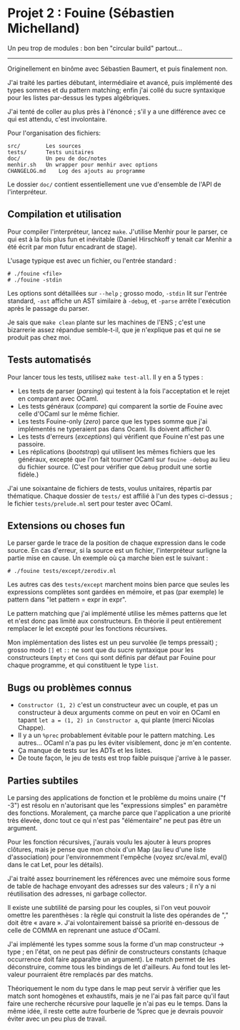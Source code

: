 # Projet 2 : Fouine (Sébastien Michelland)

Un peu trop de modules : bon ben "circular build" partout...

---

Originellement en binôme avec Sébastien Baumert, et puis finalement non.

J'ai traité les parties débutant, intermédiaire et avancé, puis implémenté des
types sommes et du pattern matching; enfin j'ai collé du sucre syntaxique pour
les listes par-dessus les types algébriques.

J'ai tenté de coller au plus près à l'énoncé ; s'il y a une différence avec ce
qui est attendu, c'est involontaire.

Pour l'organisation des fichiers:

	src/		Les sources
	tests/		Tests unitaires
	doc/		Un peu de doc/notes
	menhir.sh	Un wrapper pour menhir avec options
	CHANGELOG.md	Log des ajouts au programme

Le dossier `doc/` contient essentiellement une vue d'ensemble de l'API de
l'interpréteur.

## Compilation et utilisation

Pour compiler l'interpréteur, lancez `make`. J'utilise Menhir pour le parser,
ce qui est à la fois plus fun et inévitable (Daniel Hirschkoff y tenait car
Menhir a été écrit par mon futur encadrant de stage).

L'usage typique est avec un fichier, ou l'entrée standard :

	# ./fouine <file>
	# ./fouine -stdin

Les options sont détaillées sur `--help` ; grosso modo, `-stdin` lit sur
l'entrée standard, `-ast` affiche un AST similaire à `-debug`, et `-parse`
arrête l'exécution après le passage du parser.

Je sais que `make clean` plante sur les machines de l'ENS ; c'est une
bizarrerie assez répandue semble-t-il, que je n'explique pas et qui ne se
produit pas chez moi.

## Tests automatisés

Pour lancer tous les tests, utilisez `make test-all`. Il y en a 5 types :

- Les tests de parser (*parsing*) qui testent à la fois l'acceptation et le
  rejet en comparant avec OCaml.
- Les tests généraux (*compare*) qui comparent la sortie de Fouine avec celle
  d'OCaml sur le même fichier.
- Les tests Fouine-only (*zero*) parce que les types somme que j'ai implémentés
  ne typeraient pas dans Ocaml. Ils doivent afficher 0.
- Les tests d'erreurs (*exceptions*) qui vérifient que Fouine n'est pas une
  passoire.
- Les réplications (*bootstrap*) qui utilisent les mêmes fichiers que les
  généraux, excepté que l'on fait tourner OCaml sur `fouine -debug` au lieu du
  fichier source. (C'est pour vérifier que `debug` produit une sortie fidèle.)

J'ai une soixantaine de fichiers de tests, voulus unitaires, répartis par
thématique. Chaque dossier de `tests/` est affilié à l'un des types ci-dessus ;
le fichier `tests/prelude.ml` sert pour tester avec OCaml.

## Extensions ou choses fun

Le parser garde le trace de la position de chaque expression dans le code
source. En cas d'erreur, si la source est un fichier, l'interpréteur surligne
la partie mise en cause. Un exemple où ça marche bien est le suivant :

	# ./fouine tests/except/zerodiv.ml

Les autres cas des `tests/except` marchent moins bien parce que seules les
expressions complètes sont gardées en mémoire, et pas (par exemple) le pattern
dans "let pattern = expr in expr".

Le pattern matching que j'ai implémenté utilise les mêmes patterns que let et
n'est donc pas limité aux constructeurs. En théorie il peut entièrement
remplacer le let excepté pour les fonctions récursives.

Mon implémentation des listes est un peu survolée (le temps pressait) ; grosso
modo `[]` et `::` ne sont que du sucre syntaxique pour les constructeurs
`Empty` et `Cons` qui sont définis par défaut par Fouine pour chaque programme,
et qui constituent le type `list`.

## Bugs ou problèmes connus

- `Constructor (1, 2)` c'est un constructeur avec un couple, et pas un
  constructeur à deux arguments comme on peut en voir en OCaml en tapant
  `let a = (1, 2) in Constructor a`, qui plante (merci Nicolas Chappe).
- Il y a un `%prec` probablement évitable pour le pattern matching. Les
  autres... OCaml n'a pas pu les éviter visiblement, donc je m'en contente.
- Ça manque de tests sur les ADTs et les listes.
- De toute façon, le jeu de tests est trop faible puisque j'arrive à le passer.

## Parties subtiles

Le parsing des applications de fonction et le problème du moins unaire ("f -3")
est résolu en n'autorisant que les "expressions simples" en paramètre des
fonctions. Moralement, ça marche parce que l'application a une priorité très
élevée, donc tout ce qui n'est pas "élémentaire" ne peut pas être un argument.

Pour les fonction récursives, j'aurais voulu les ajouter à leurs propres
clôtures, mais je pense que mon choix d'un Map (au lieu d'une liste
d'association) pour l'environnemment l'empêche (voyez src/eval.ml, eval() dans
le cat Let, pour les détails).

J'ai traité assez bourrinement les références avec une mémoire sous forme de
table de hachage envoyant des adresses sur des valeurs ; il n'y a ni
réutilisation des adresses, ni garbage collector.

Il existe une subtilité de parsing pour les couples, si l'on veut pouvoir
omettre les parenthèses : la règle qui construit la liste des opérandes de ","
doit être « avare ». J'ai volontairement baissé sa priorité en-dessous de celle
de COMMA en reprenant une astuce d'OCaml.

J'ai implémenté les types somme sous la forme d'un map constructeur -> type ;
en l'état, on ne peut pas définir de constructeurs constants (chaque occurrence
doit faire apparaître un argument). Le match permet de les déconstruire, comme
tous les bindings de let d'ailleurs. Au fond tout les let-valeur pourraient
être remplacés par des matchs.

Théoriquement le nom du type dans le map peut servir à vérifier que les match
sont homogènes et exhaustifs, mais je ne l'ai pas fait parce qu'il faut faire
une recherche récursive pour laquelle je n'ai pas eu le temps. Dans la même
idée, il reste cette autre fourberie de %prec que je devrais pouvoir éviter
avec un peu plus de travail.
